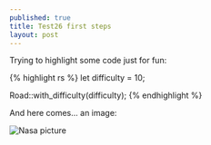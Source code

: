 ```yaml
---
published: true
title: Test26 first steps
layout: post
---
```

Trying to highlight some code just for fun:

{% highlight rs %}
let difficulty = 10;

Road::with_difficulty(difficulty);
{% endhighlight %}

And here comes... an image:

![Nasa picture](https://pbs.twimg.com/media/CfD4p5aUMAA_Y3w.jpg)